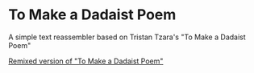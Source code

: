 # To Make a Dadaist Poem

A simple text reassembler based on Tristan Tzara's "To Make a Dadaist Poem"

[Remixed version of "To Make a Dadaist Poem"](https://wiry-therapeutic-mortarboard.glitch.me/)
